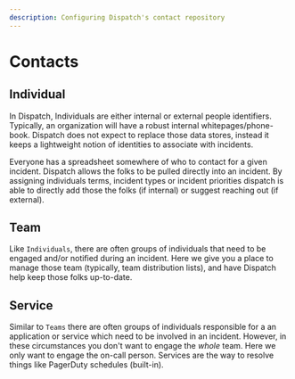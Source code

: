 ```yaml
---
description: Configuring Dispatch's contact repository
---
```


# Contacts

## Individual

In Dispatch, Individuals are either internal or external people identifiers. Typically, an organization will have a robust internal whitepages/phone-book. Dispatch does not expect to replace those data stores, instead it keeps a lightweight notion of identities to associate with incidents.

Everyone has a spreadsheet somewhere of who to contact for a given incident. Dispatch allows the folks to be pulled directly into an incident. By assigning individuals terms, incident types or incident priorities dispatch is able to directly add those the folks \(if internal\) or suggest reaching out \(if external\).  

## Team

Like `Individuals`, there are often groups of individuals that need to be engaged and/or notified during an incident. Here we give you a place to manage those team \(typically, team distribution lists\), and have Dispatch help keep those folks up-to-date. 

## Service

Similar to `Teams` there are often groups of individuals responsible for a an application or service which need to be involved in an incident. However, in these circumstances you don't want to engage the _whole_ team. Here we only want to engage the on-call person. Services are the way to resolve things like PagerDuty schedules \(built-in\). 

